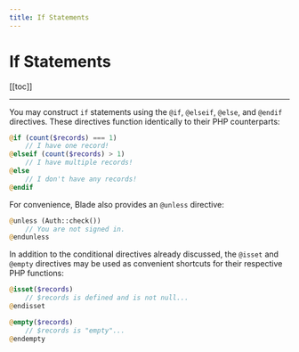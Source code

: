 ```yaml
---
title: If Statements
---
```


# If Statements

[[toc]]

---

You may construct `if` statements using the `@if`, `@elseif`, `@else`, and `@endif` directives. These directives function identically to their PHP counterparts:

```php
@if (count($records) === 1)
    // I have one record!
@elseif (count($records) > 1)
    // I have multiple records!
@else
    // I don't have any records!
@endif
```

For convenience, Blade also provides an `@unless` directive:

```php
@unless (Auth::check())
    // You are not signed in.
@endunless
```

In addition to the conditional directives already discussed, the `@isset` and `@empty` directives may be used as convenient shortcuts for their respective PHP functions:

```php
@isset($records)
    // $records is defined and is not null...
@endisset

@empty($records)
    // $records is "empty"...
@endempty
```
